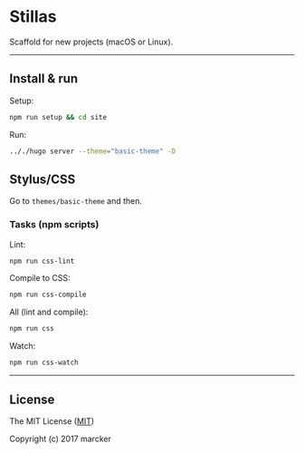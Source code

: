 # Stillas

Scaffold for new projects (macOS or Linux).

---

## Install & run

Setup:

```bash
npm run setup && cd site
```

Run:

```bash
.././hugo server --theme="basic-theme" -D
```

## Stylus/CSS

Go to `themes/basic-theme` and then.

### Tasks (npm scripts)

Lint:

```bash
npm run css-lint
```

Compile to CSS:

```bash
npm run css-compile
```

All (lint and compile):

```bash
npm run css
```

Watch:

```bash
npm run css-watch
```

---

## License

The MIT License ([MIT](https://github.com/stillas/stillas/blob/development/license.md))

Copyright (c) 2017 marcker
